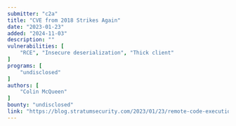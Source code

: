 ```yaml
---
submitter: "c2a"
title: "CVE from 2018 Strikes Again"
date: "2023-01-23"
added: "2024-11-03"
description: ""
vulnerabilities: [
    "RCE", "Insecure deserialization", "Thick client"
]
programs: [
    "undisclosed"
]
authors: [
    "Colin McQueen"
]
bounty: "undisclosed"
link: "https://blog.stratumsecurity.com/2023/01/23/remote-code-execution-through-deserializtion/"
---
```




